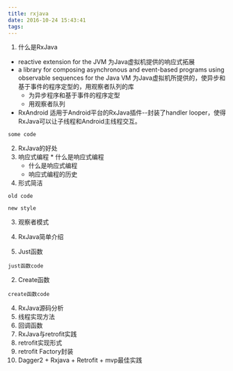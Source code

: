```yaml
---
title: rxjava
date: 2016-10-24 15:43:41
tags:
---
```


1. 什么是RxJava
  * reactive extension for the JVM
    为Java虚拟机提供的响应式拓展
  * a library for composing asynchronous and event-based programs using observable sequences for the Java VM
    为Java虚拟机所提供的，使异步和基于事件的程序定型的，用观察者队列的库
    * 为异步程序和基于事件的程序定型
    * 用观察者队列
  * RxAndroid
   适用于Android平台的RxJava插件--封装了handler looper，使得RxJava可以让子线程和Android主线程交互。
   ```
   some code
   ```
2. RxJava的好处
  1. 响应式编程
    * 什么是响应式编程
      * 什么是响应式编程
      * 响应式编程的历史
  2. 形式简洁
  ```
  old code
  ```

  ```
  new style
  ```
  3. 观察者模式

3. RxJava简单介绍
  1. Just函数
  ```
  just函数code
  ```
  2. Create函数
  ```
  create函数code
  ```
4. RxJava源码分析
  1. 线程实现方法
  2. 回调函数
5. RxJava与retrofit实践
  1. retrofit实现形式
  2. retrofit Factory封装
  3. Dagger2 + Rxjava + Retrofit + mvp最佳实践
